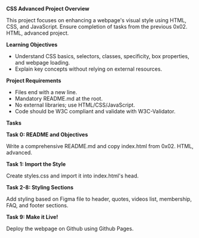 
__**CSS Advanced Project Overview**__

This project focuses on enhancing a webpage's visual style using HTML, CSS, and JavaScript. Ensure completion of tasks from the previous 0x02. HTML, advanced project.

**Learning Objectives**

* Understand CSS basics, selectors, classes, specificity, box properties, and webpage loading.
* Explain key concepts without relying on external resources.

**Project Requirements**

* Files end with a new line.
* Mandatory README.md at the root.
* No external libraries; use HTML/CSS/JavaScript.
* Code should be W3C compliant and validate with W3C-Validator.

**Tasks**

**Task 0: README and Objectives**

Write a comprehensive README.md and copy index.html from 0x02. HTML, advanced.

**Task 1: Import the Style**

Create styles.css and import it into index.html's head.

**Task 2-8: Styling Sections**

Add styling based on Figma file to header, quotes, videos list, membership, FAQ, and footer sections.

**Task 9: Make it Live!**

Deploy the webpage on Github using Github Pages.